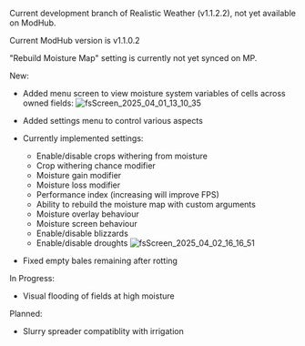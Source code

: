 Current development branch of Realistic Weather (v1.1.2.2), not yet available on ModHub.

Current ModHub version is v1.1.0.2

"Rebuild Moisture Map" setting is currently not yet synced on MP.

New:
- Added menu screen to view moisture system variables of cells across owned fields:
![fsScreen_2025_04_01_13_10_35](https://github.com/user-attachments/assets/2f931258-2422-47dd-9510-8c433160a093)

- Added settings menu to control various aspects
- Currently implemented settings:
  - Enable/disable crops withering from moisture
  - Crop withering chance modifier
  - Moisture gain modifier
  - Moisture loss modifier
  - Performance index (increasing will improve FPS)
  - Ability to rebuild the moisture map with custom arguments
  - Moisture overlay behaviour
  - Moisture screen behaviour
  - Enable/disable blizzards
  - Enable/disable droughts
 ![fsScreen_2025_04_02_16_16_51](https://github.com/user-attachments/assets/3c7a0d75-1ede-4e61-931e-ec718c85c262)

- Fixed empty bales remaining after rotting


In Progress:
- Visual flooding of fields at high moisture


Planned:
- Slurry spreader compatiblity with irrigation
